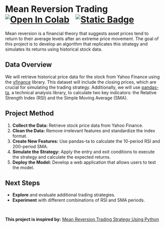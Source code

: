 # Mean Reversion Trading &nbsp; [![Open In Colab](https://colab.research.google.com/assets/colab-badge.svg)](https://colab.research.google.com/github/ianjure/mean-reversion-trading/blob/main/Mean_Reversion_Notebook.ipynb) &nbsp; [![Static Badge](https://img.shields.io/badge/Visit%20Website-red?style=flat&logo=streamlit&logoSize=auto&labelColor=%23ffffff&color=%23ff4b4c)](https://tradestrats.streamlit.app/meanreversion)

Mean reversion is a financial theory that suggests asset prices tend to return to their average levels after an extreme price movement. The goal of this project is to develop an algorithm that replicates this strategy and simulates its returns using historical stock data.

## Data Overview
We will retrieve historical price data for the stock from Yahoo Finance using the [yfinance](https://pypi.org/project/yfinance/) library. This dataset will include the closing prices, which are crucial for simulating the trading strategy. Additionally, we will use [pandas-ta](https://pypi.org/project/pandas-ta/), a technical analysis library, to calculate two key indicators: the Relative Strength Index (RSI) and the Simple Moving Average (SMA).

## Project Method
1. **Collect the Data:** Retrieve stock price data from Yahoo Finance.
2. **Clean the Data:** Remove irrelevant features and standardize the index format.
3. **Create New Features:** Use pandas-ta to calculate the 10-period RSI and 200-period SMA.
4. **Simulate the Strategy:** Apply the entry and exit conditions to execute the strategy and calculate the expected returns.
5. **Deploy the Model:** Develop a web application that allows users to test the model.

## Next Steps
* **Explore** and evaluate additional trading strategies.
* **Experiment** with different combinations of RSI and SMA periods.

<br>

**This project is inspired by:** [Mean Reversion Trading Strategy Using Python](https://eodhd.medium.com/testing-a-powerful-mean-reversion-trading-strategy-using-python-4eb5eed60857)
